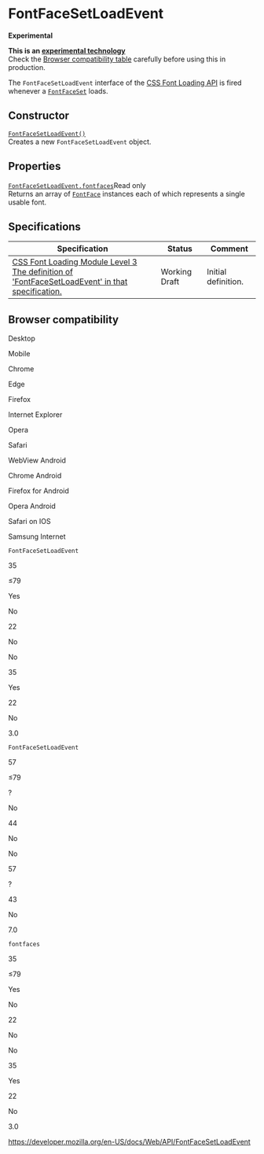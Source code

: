 FontFaceSetLoadEvent
====================

**Experimental**

**This is an [experimental technology](https://developer.mozilla.org/en-US/docs/MDN/Guidelines/Conventions_definitions#experimental)**  
Check the [Browser compatibility table](#browser_compatibility) carefully before using this in production.

The `FontFaceSetLoadEvent` interface of the [CSS Font Loading API](css_font_loading_api) is fired whenever a [`FontFaceSet`](fontfaceset) loads.

Constructor
-----------

[`FontFaceSetLoadEvent()`](fontfacesetloadevent/fontfacesetloadevent)  
Creates a new `FontFaceSetLoadEvent` object.

Properties
----------

 [`FontFaceSetLoadEvent.fontfaces`](fontfacesetloadevent/fontfaces)<span class="badge inline readonly">Read only </span>   
Returns an array of [`FontFace`](fontface) instances each of which represents a single usable font.

Specifications
--------------

<table><thead><tr class="header"><th>Specification</th><th>Status</th><th>Comment</th></tr></thead><tbody><tr class="odd"><td><a href="https://drafts.csswg.org/css-font-loading/#dom-fontfacesetloadevent-fontfacesetloadevent">CSS Font Loading Module Level 3<br />
<span class="small">The definition of 'FontFaceSetLoadEvent' in that specification.</span></a></td><td><span class="spec-wd">Working Draft</span></td><td>Initial definition.</td></tr></tbody></table>

Browser compatibility
---------------------

Desktop

Mobile

Chrome

Edge

Firefox

Internet Explorer

Opera

Safari

WebView Android

Chrome Android

Firefox for Android

Opera Android

Safari on IOS

Samsung Internet

`FontFaceSetLoadEvent`

35

≤79

Yes

No

22

No

No

35

Yes

22

No

3.0

`FontFaceSetLoadEvent`

57

≤79

?

No

44

No

No

57

?

43

No

7.0

`fontfaces`

35

≤79

Yes

No

22

No

No

35

Yes

22

No

3.0

<a href="https://developer.mozilla.org/en-US/docs/Web/API/FontFaceSetLoadEvent" class="_attribution-link">https://developer.mozilla.org/en-US/docs/Web/API/FontFaceSetLoadEvent</a>
